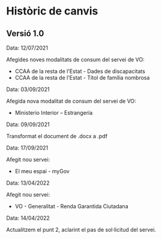 # Històric de canvis

## Versió 1.0

Data: 12/07/2021

Afegides noves modalitats de consum del servei de VO:

* CCAA de la resta de l'Estat - Dades de discapacitats
* CCAA de la resta de l'Estat - Títol de família nombrosa

Data: 03/09/2021

Afegida nova modalitat de consum del servei de VO:

* Ministerio Interior – Estrangeria 

Data: 09/09/2021

Transformat el document de .docx a .pdf

Data: 17/09/2021

Afegit nou servei:

* El meu espai - myGov 

Data: 13/04/2022

Afegit nou servei:

* VO - Generalitat - Renda Garantida Ciutadana 

Data: 14/04/2022

Actualitzem el punt 2, aclarint el pas de sol·licitud del servei.





